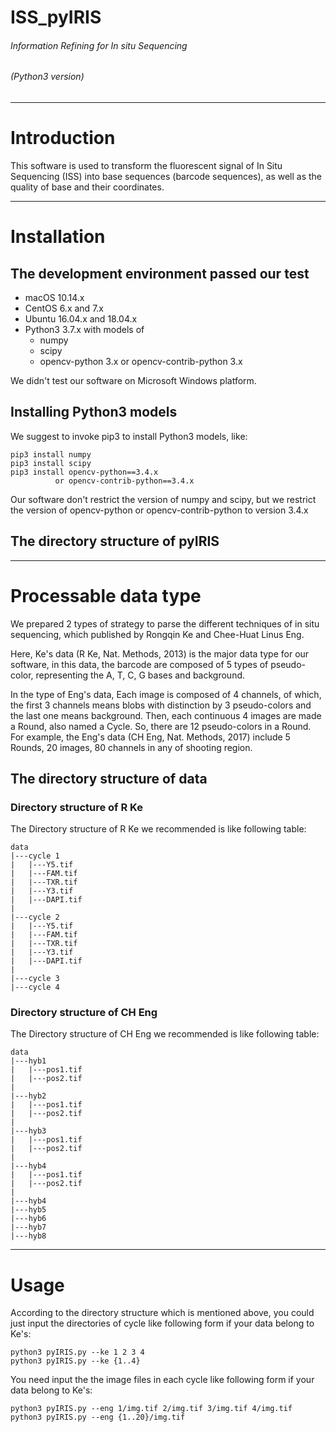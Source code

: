 # ISS_pyIRIS
###### Information Refining for In situ Sequencing
###### (Python3 version)

---

# Introduction

This software is used to transform the fluorescent signal of In Situ Sequencing (ISS) into base sequences (barcode sequences), as well as the quality of base and their coordinates. 

---

# Installation

## The development environment passed our test

* macOS 10.14.x
* CentOS 6.x and 7.x
* Ubuntu 16.04.x and 18.04.x
* Python3 3.7.x with models of
	* numpy
	* scipy	
	* opencv-python 3.x or opencv-contrib-python 3.x

We didn't test our software on Microsoft Windows platform.

## Installing Python3 models

We suggest to invoke pip3 to install Python3 models, like:

	pip3 install numpy
	pip3 install scipy
	pip3 install opencv-python==3.4.x
	          or opencv-contrib-python==3.4.x
	
Our software don't restrict the version of numpy and scipy, but we restrict the version of opencv-python or opencv-contrib-python to version 3.4.x

## The directory structure of pyIRIS

---

# Processable data type

We prepared 2 types of strategy to parse the different techniques of in situ sequencing, which published by Rongqin Ke and Chee-Huat Linus Eng.

Here, Ke's data (R Ke, Nat. Methods, 2013) is the major data type for our software, in this data, the barcode are composed of 5 types of pseudo-color, representing the A, T, C, G bases and background. 

In the type of Eng's data, Each image is composed of 4 channels, of which, the first 3 channels means blobs with distinction by 3 pseudo-colors and the last one means background. Then, each continuous 4 images are made a Round, also named a Cycle. So, there are 12 pseudo-colors in a Round. For example, the Eng's data (CH Eng, Nat. Methods, 2017) include 5 Rounds, 20 images, 80 channels in any of shooting region.

## The directory structure of data

### Directory structure of R Ke

The Directory structure of R Ke we recommended is like following table:

	data   
	|---cycle 1
	|   |---Y5.tif
	|   |---FAM.tif
	|   |---TXR.tif
	|   |---Y3.tif
	|   |---DAPI.tif
	|
	|---cycle 2
	|   |---Y5.tif
    |   |---FAM.tif
	|   |---TXR.tif
	|   |---Y3.tif
	|   |---DAPI.tif
	|
	|---cycle 3
	|---cycle 4

### Directory structure of CH Eng

The Directory structure of CH Eng we recommended is like following table:

	data   
	|---hyb1
	|   |---pos1.tif
	|   |---pos2.tif
	|
	|---hyb2
	|   |---pos1.tif
	|   |---pos2.tif
	|
	|---hyb3
	|   |---pos1.tif
	|   |---pos2.tif
	|
	|---hyb4
	|   |---pos1.tif
	|   |---pos2.tif
	|
	|---hyb4
	|---hyb5
	|---hyb6
	|---hyb7
	|---hyb8

---

# Usage

According to the directory structure which is mentioned above, you could just input the directories of cycle like following form if your data belong to Ke's:

	python3 pyIRIS.py --ke 1 2 3 4
	python3 pyIRIS.py --ke {1..4}

You need input the the image files in each cycle like following form if your data belong to Ke's:

	python3 pyIRIS.py --eng 1/img.tif 2/img.tif 3/img.tif 4/img.tif
	python3 pyIRIS.py --eng {1..20}/img.tif